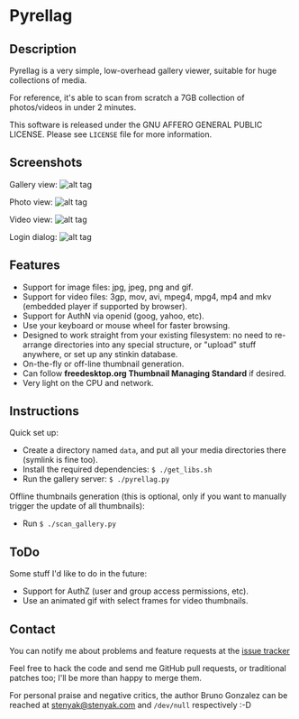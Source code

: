 Pyrellag
========

Description
-----------

Pyrellag is a very simple, low-overhead gallery viewer, suitable for huge collections of media.

For reference, it's able to scan from scratch a 7GB collection of photos/videos in under 2 minutes.

This software is released under the GNU AFFERO GENERAL PUBLIC LICENSE. Please see `LICENSE` file for more information.

Screenshots
-----------

Gallery view:
![alt tag](https://raw.github.com/stenyak/pyrellag/master/screenshots/gallery_view.png)

Photo view:
![alt tag](https://raw.github.com/stenyak/pyrellag/master/screenshots/photo_view.png)

Video view:
![alt tag](https://raw.github.com/stenyak/pyrellag/master/screenshots/video_view.png)

Login dialog:
![alt tag](https://raw.github.com/stenyak/pyrellag/master/screenshots/login_dialog.png)

Features
--------

 - Support for image files: jpg, jpeg, png and gif.
 - Support for video files: 3gp, mov, avi, mpeg4, mpg4, mp4 and mkv (embedded player if supported by browser).
 - Support for AuthN via openid (goog, yahoo, etc).
 - Use your keyboard or mouse wheel for faster browsing.
 - Designed to work straight from your existing filesystem: no need to re-arrange directories into any special structure, or "upload" stuff anywhere, or set up any stinkin database.
 - On-the-fly or off-line thumbnail generation.
 - Can follow **freedesktop.org Thumbnail Managing Standard** if desired.
 - Very light on the CPU and network.

Instructions
------------

Quick set up:
 - Create a directory named `data`, and put all your media directories there (symlink is fine too).
 - Install the required dependencies: `$ ./get_libs.sh`
 - Run the gallery server: `$ ./pyrellag.py`


Offline thumbnails generation (this is optional, only if you want to manually trigger the update of all thumbnails):
 - Run `$ ./scan_gallery.py`


ToDo
----

Some stuff I'd like to do in the future:
 - Support for AuthZ (user and group access permissions, etc).
 - Use an animated gif with select frames for video thumbnails.

Contact
-------

You can notify me about problems and feature requests at the [issue tracker](https://github.com/stenyak/pyrellag/issues)

Feel free to hack the code and send me GitHub pull requests, or traditional patches too; I'll be more than happy to merge them.

For personal praise and negative critics, the author Bruno Gonzalez can be reached at [stenyak@stenyak.com](mailto:stenyak@stenyak.com) and `/dev/null` respectively :-D

